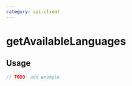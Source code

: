 ```yaml
---
category: api-client
---
```


# getAvailableLanguages

<!-- PLACEHOLDER_DESCRIPTION -->

## Usage

```ts
// TODO: add example
```
